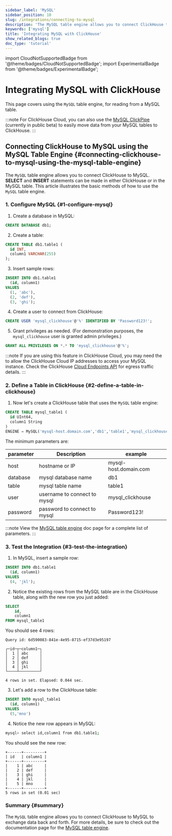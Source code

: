 ```yaml
---
sidebar_label: 'MySQL'
sidebar_position: 10
slug: /integrations/connecting-to-mysql
description: 'The MySQL table engine allows you to connect ClickHouse to MySQL.'
keywords: ['mysql']
title: 'Integrating MySQL with ClickHouse'
show_related_blogs: true
doc_type: 'tutorial'
---
```


import CloudNotSupportedBadge from '@theme/badges/CloudNotSupportedBadge';
import ExperimentalBadge from '@theme/badges/ExperimentalBadge';

# Integrating MySQL with ClickHouse

This page covers using the `MySQL` table engine, for reading from a MySQL table.

:::note
For ClickHouse Cloud, you can also use the [MySQL ClickPipe](/integrations/clickpipes/mysql) (currently in public beta) to easily move data from your MySQL tables to ClickHouse.
:::

## Connecting ClickHouse to MySQL using the MySQL Table Engine {#connecting-clickhouse-to-mysql-using-the-mysql-table-engine}

The `MySQL` table engine allows you to connect ClickHouse to MySQL. **SELECT** and **INSERT** statements can be made in either ClickHouse or in the MySQL table. This article illustrates the basic methods of how to use the `MySQL` table engine.

### 1. Configure MySQL {#1-configure-mysql}

1.  Create a database in MySQL:
  ```sql
  CREATE DATABASE db1;
  ```

2. Create a table:
  ```sql
  CREATE TABLE db1.table1 (
    id INT,
    column1 VARCHAR(255)
  );
  ```

3. Insert sample rows:
  ```sql
  INSERT INTO db1.table1
    (id, column1)
  VALUES
    (1, 'abc'),
    (2, 'def'),
    (3, 'ghi');
  ```

4. Create a user to connect from ClickHouse:
  ```sql
  CREATE USER 'mysql_clickhouse'@'%' IDENTIFIED BY 'Password123!';
  ```

5. Grant privileges as needed. (For demonstration purposes, the `mysql_clickhouse` user is granted admin privileges.)
  ```sql
  GRANT ALL PRIVILEGES ON *.* TO 'mysql_clickhouse'@'%';
  ```

:::note
If you are using this feature in ClickHouse Cloud, you may need the to allow the ClickHouse Cloud IP addresses to access your MySQL instance.
Check the ClickHouse [Cloud Endpoints API](//cloud/get-started/query-endpoints.md) for egress traffic details.
:::

### 2. Define a Table in ClickHouse {#2-define-a-table-in-clickhouse}

1. Now let's create a ClickHouse table that uses the `MySQL` table engine:
  ```sql
  CREATE TABLE mysql_table1 (
    id UInt64,
    column1 String
  )
  ENGINE = MySQL('mysql-host.domain.com','db1','table1','mysql_clickhouse','Password123!')
  ```

  The minimum parameters are:

  |parameter|Description        |example              |
  |---------|----------------------------|---------------------|
  |host     |hostname or IP              |mysql-host.domain.com|
  |database |mysql database name         |db1                  |
  |table    |mysql table name            |table1               |
  |user     |username to connect to mysql|mysql_clickhouse     |
  |password |password to connect to mysql|Password123!         |

  :::note
  View the [MySQL table engine](/engines/table-engines/integrations/mysql.md) doc page for a complete list of parameters.
  :::

### 3. Test the Integration {#3-test-the-integration}

1. In MySQL, insert a sample row:
  ```sql
  INSERT INTO db1.table1
    (id, column1)
  VALUES
    (4, 'jkl');
  ```

2. Notice the existing rows from the MySQL table are in the ClickHouse table, along with the new row you just added:
  ```sql
  SELECT
      id,
      column1
  FROM mysql_table1
  ```

  You should see 4 rows:
  ```response
  Query id: 6d590083-841e-4e95-8715-ef37d3e95197

  ┌─id─┬─column1─┐
  │  1 │ abc     │
  │  2 │ def     │
  │  3 │ ghi     │
  │  4 │ jkl     │
  └────┴─────────┘

  4 rows in set. Elapsed: 0.044 sec.
  ```

3. Let's add a row to the ClickHouse table:
  ```sql
  INSERT INTO mysql_table1
    (id, column1)
  VALUES
    (5,'mno')
  ```

4.  Notice the new row appears in MySQL:
  ```bash
  mysql> select id,column1 from db1.table1;
  ```

  You should see the new row:
  ```response
  +------+---------+
  | id   | column1 |
  +------+---------+
  |    1 | abc     |
  |    2 | def     |
  |    3 | ghi     |
  |    4 | jkl     |
  |    5 | mno     |
  +------+---------+
  5 rows in set (0.01 sec)
  ```

### Summary {#summary}

The `MySQL` table engine allows you to connect ClickHouse to MySQL to exchange data back and forth. For more details, be sure to check out the documentation page for the [MySQL table engine](/sql-reference/table-functions/mysql.md).
